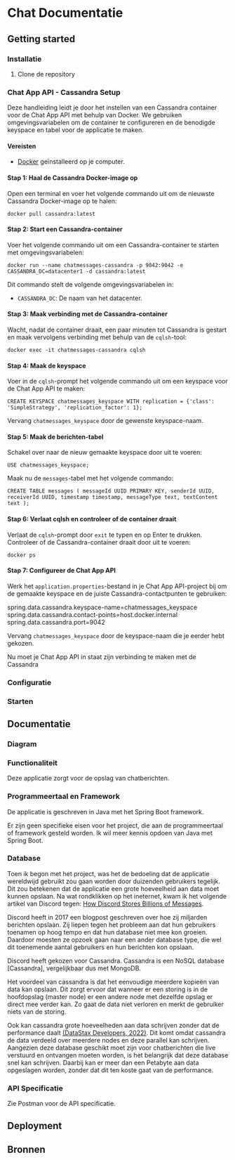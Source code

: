 # Chat Documentatie

## Getting started

### Installatie

1. Clone de repository

### Chat App API - Cassandra Setup

Deze handleiding leidt je door het instellen van een Cassandra container voor de Chat App API met behulp van Docker. We gebruiken omgevingsvariabelen om de container te configureren en de benodigde keyspace en tabel voor de applicatie te maken.

#### Vereisten

- [Docker](https://www.docker.com/products/docker-desktop) geïnstalleerd op je computer.

#### Stap 1: Haal de Cassandra Docker-image op

Open een terminal en voer het volgende commando uit om de nieuwste Cassandra Docker-image op te halen:

`docker pull cassandra:latest`

#### Stap 2: Start een Cassandra-container

Voer het volgende commando uit om een Cassandra-container te starten met omgevingsvariabelen:

`docker run --name chatmessages-cassandra -p 9042:9042 -e CASSANDRA_DC=datacenter1 -d cassandra:latest`

Dit commando stelt de volgende omgevingsvariabelen in:

- `CASSANDRA_DC`: De naam van het datacenter.

#### Stap 3: Maak verbinding met de Cassandra-container

Wacht, nadat de container draait, een paar minuten tot Cassandra is gestart en maak vervolgens verbinding met behulp van de `cqlsh`-tool:

`docker exec -it chatmessages-cassandra cqlsh`

#### Stap 4: Maak de keyspace

Voer in de `cqlsh`-prompt het volgende commando uit om een keyspace voor de Chat App API te maken:

`CREATE KEYSPACE chatmessages_keyspace WITH replication = {'class': 'SimpleStrategy', 'replication_factor': 1};`

Vervang `chatmessages_keyspace` door de gewenste keyspace-naam.

#### Stap 5: Maak de berichten-tabel

Schakel over naar de nieuw gemaakte keyspace door uit te voeren:

`USE chatmessages_keyspace;`

Maak nu de `messages`-tabel met het volgende commando:

`CREATE TABLE messages (
    messageId UUID PRIMARY KEY,
    senderId UUID,
    receiverId UUID,
    timestamp timestamp,
    messageType text,
    textContent text
);`

#### Stap 6: Verlaat cqlsh en controleer of de container draait

Verlaat de `cqlsh`-prompt door `exit` te typen en op Enter te drukken. Controleer of de Cassandra-container draait door uit te voeren:

`docker ps`

#### Stap 7: Configureer de Chat App API

Werk het `application.properties`-bestand in je Chat App API-project bij om de gemaakte keyspace en de juiste Cassandra-contactpunten te gebruiken:

spring.data.cassandra.keyspace-name=chatmessages_keyspace
spring.data.cassandra.contact-points=host.docker.internal
spring.data.cassandra.port=9042

Vervang `chatmessages_keyspace` door de keyspace-naam die je eerder hebt gekozen.

Nu moet je Chat App API in staat zijn verbinding te maken met de Cassandra


### Configuratie


### Starten

## Documentatie

### Diagram

### Functionaliteit

Deze applicatie zorgt voor de opslag van chatberichten. 

### Programmeertaal en Framework

De applicatie is geschreven in Java met het Spring Boot framework.

Er zijn geen specifieke eisen voor het project, die aan de programmeertaal of framework gesteld worden. Ik wil meer kennis opdoen van Java met Spring Boot. 

### Database

Toen ik begon met het project, was het de bedoeling dat de applicatie wereldwijd gebruikt zou gaan worden door duizenden gebruikers tegelijk. Dit zou betekenen dat de applicatie een grote hoeveelheid aan data moet kunnen opslaan. Na wat rondklikken op het ineternet, kwam ik het volgende artikel van Discord tegen: [How Discord Stores Billions of Messages](https://discord.com/blog/how-discord-stores-billions-of-messages). 

Discord heeft in 2017 een blogpost geschreven over hoe zij miljarden berichten opslaan. Zij liepen tegen het probleem aan dat hun gebruikers toenamen op hoog tempo en dat hun database niet mee kon groeien. Daardoor moesten ze opzoek gaan naar een ander database type, die wel dit toenemende aantal gebruikers en hun berichten kon opslaan.

Discord heeft gekozen voor Cassandra. Cassandra is een NoSQL database [Cassandra], vergelijkbaar dus met MongoDB.

Het voordeel van cassandra is dat het eenvoudige meerdere kopieën van data kan opslaan. Dit zorgt ervoor dat wanneer er een storing is in de hoofdopslag (master node) er een andere node met dezelfde opslag er direct mee verder kan. Zo gaat de data niet verloren en merkt de gebruiker niets van de storing.

Ook kan cassandra grote hoeveelheden aan data schrijven zonder dat de performance daalt [(DataStax Developers, 2022)](https://www.youtube.com/watch?v=YjYWsN1vek8). Dit komt omdat cassandra de data verdeeld over meerdere nodes en deze parallel kan schrijven. Aangezien deze database geschikt moet zijn voor chatberichten die live verstuurd en ontvangen moeten worden, is het belangrijk dat deze database snel kan schrijven. Daarbij kan er meer dan een Petabyte aan data opgeslagen worden, zonder dat dit ten koste gaat van de performance.

### API Specificatie

Zie Postman voor de API specificatie.

## Deployment

## Bronnen

[](https://discord.com/blog/how-discord-stores-billions-of-messages)
[](https://cassandra.apache.org/_/cassandra-basics.html)
[](https://www.youtube.com/watch?v=YjYWsN1vek8)